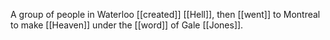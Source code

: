 A group of people in Waterloo [[created]] [[Hell]], then [[went]] to Montreal to make [[Heaven]] under the [[word]] of Gale [[Jones]].
